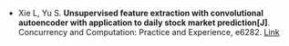 * Xie L, Yu S. <b>Unsupervised feature extraction with convolutional autoencoder with application to daily stock market prediction[J]</b>. Concurrency and Computation: Practice and Experience, e6282. [Link](https://onlinelibrary.wiley.com/doi/abs/10.1002/cpe.6282)